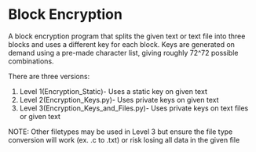 # Block Encryption

A block encryption program that splits the given text or text file into three blocks and uses a different key for each block. Keys are generated on demand using a pre-made character list, giving roughly 72^72 possible combinations.

There are three versions:
1. Level 1(Encryption_Static)- Uses a static key on given text
2. Level 2(Encryption_Keys.py)- Uses private keys on given text
3. Level 3(Encryption_Keys_and_Files.py)- Uses private keys on text files or given text

NOTE: Other filetypes may be used in Level 3 but ensure the file type conversion will work (ex. .c to .txt) or risk losing all data in the given file